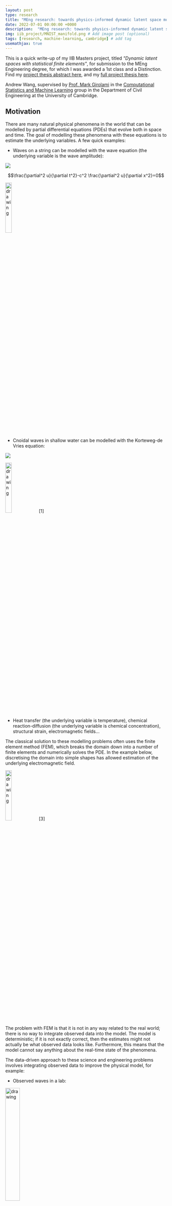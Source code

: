 ```yaml
---
layout: post
type: research
title: "MEng research: towards physics-informed dynamic latent space models"
date: 2022-07-01 00:00:00 +0000
description:  "MEng research: towards physics-informed dynamic latent space models"
img: iib_project/MNIST_manifold.png # Add image post (optional)
tags: [research, machine-learning, cambridge] # add tag
usemathjax: true
---
```


This is a quick write-up of my IIB Masters project, titled *"Dynamic latent spaces with statistical finite elements"*, for submission to the MEng Engineering degree, for which I was awarded a 1st class and a Distinction. Find my [project thesis abstract here](https://andrewwango.github.io/assets/pdf/iib_abstract.pdf), and my [full project thesis here](https://andrewwango.github.io/assets/pdf/iib_report.pdf).

Andrew Wang, supervised by [Prof. Mark Girolami](https://prof-girolami.uk/) in the [Computational Statistics and Machine Learning](https://csml-cam.github.io) group in the Department of Civil Engineering at the University of Cambridge.

## Motivation

There are many natural physical phenomena in the world that can be modelled by partial differential equations (PDEs) that evolve both in space and time. The goal of modelling these phenomena with these equations is to estimate the underlying variables. A few quick examples:

- Waves on a string can be modelled with the wave equation (the underlying variable is the wave amplitude):

![]({{site.baseurl}}/assets/img/iib_project/eq1.png)

$$\frac{\partial^2 u}{\partial t^2}-c^2 \frac{\partial^2 u}{\partial x^2}=0$$

<img src="{{site.baseurl}}/assets/img/iib_project/wave_solution.gif" alt="drawing" width="20%"/>

- Cnoidal waves in shallow water can be modelled with the Korteweg-de Vries equation:

![]({{site.baseurl}}/assets/img/iib_project/eq2.png)

<img src="{{site.baseurl}}/assets/img/iib_project/KdV_equation.gif" alt="drawing" width="20%"/> [1]

- Heat transfer (the underlying variable is temperature), chemical reaction-diffusion (the underlying variable is chemical concentration), structural strain, electromagnetic fields...

The classical solution to these modelling problems often uses the finite element method (FEM), which breaks the domain down into a number of finite elements and numerically solves the PDE. In the example below, discretising the domain into simple shapes has allowed estimation of the underlying electromagnetic field.

<img src="{{site.baseurl}}/assets/img/iib_project/Example_of_2D_mesh.png" alt="drawing" width="20%"/> [3]

The problem with FEM is that it is not in any way related to the real world; there is no way to integrate observed data into the model. The model is deterministic; if it is not exactly correct, then the estimates might not actually be what observed data looks like. Furthermore, this means that the model cannot say anything about the real-time state of the phenomena.

The data-driven approach to these science and engineering problems involves integrating observed data to improve the physical model, for example:

- Observed waves in a lab:

<img src="{{site.baseurl}}/assets/img/iib_project/waveside%20dataset.gif" alt="drawing" width="30%"/>

- Observed cnoidal waves in the field:

<img src="{{site.baseurl}}/assets/img/iib_project/cnoidal%20image.JPG" alt="drawing" width="30%"/> [2]

By doing this, we can do the following:

- **Estimate** the underlying variables given the data and the assumed physical model;
- **Calibrate** a misspecified model in the face of noisy, observed data;
- **Predict** what the phenomena will look like in the future;
- Quantify the **uncertainty** of solutions in an interpretable statistical framework. 

## Application to digital twins

Digital twins are models that contain the physics of a real-world model, for example a PDE, and are continually updated with observed data from the real twin. Digital twins are used for estimation, forecasting and decision making with respect to the physical twin, in a growing list of application fields, such as structural health monitoring, precision medicine, climate modelling, agricultural modelling and oceanography [4]. Digtal twins are characterised by their need to assimilate large quantities of sensor data with underlying physical models with statistical uncertainty; it is clear that a statistical framework is needed to underpin digital twins.

For example, in [5], a digital twin of an instrumented bridge is developed. Sensor data of the strain, that is perhaps noisy and sparse, is assimilated with an assumed, underlying finite element model of the structural mechanics, which may be misspecified, in order to estimate the true strains in the bridge.

<img src="{{site.baseurl}}/assets/img/iib_project/statFEMCMAMEfig1.png" alt="drawing" width="100%"/> [5]

## Background

The statistical finite element method has been developed in [6] in order to tackle this problem of data assimilation. In their model, data is observed via an assumed noisy, linear mapping. The data assimilation problem is framed as a Bayesian filtering problem; the data likelihood is combined with a prior arising from the solution of a stochastic PDE (SPDE) to form posterior estimates of the latent (underlying) variable. Below, sparsely observed data and an underlying, invisble PDE are combined to give statistical estimates of the posterior.

<img src="{{site.baseurl}}/assets/img/iib_project/statFEM%20duffinh.png" alt="drawing" width="40%"/>

In order to model more complex data, such as image/video data in the wave examples above, we need a way to model and also learn complex data mappings, which are much harder to provide by hand, without knowing already what the solution is meant to be. In the field of machine learning, this is known as unsupervised representation learning. One such approach is the variational autoencoder (VAE) [7] below: 

<img src="{{site.baseurl}}/assets/img/iib_project/vae%20diagram.png" alt="drawing" width="80%"/> [9]

In a VAE, an encoder models dimensionality reduction into a lower-dimensional latent space, and a decoder models the inverse, generative mapping. The latent space "bottleneck" has a prior to enforce an efficient representation space. The neural networks of the model are trained end-to-end in a unsupervised manner. The VAE has been shown to learn meaningful, smooth low-dimensional representations of data...

<img src="{{site.baseurl}}/assets/img/iib_project/MNIST_manifold.png" alt="drawing" width="80%"/> [8]

... and also generate synthetic data that is realistic but novel, such as from this VAE trained on human faces:

<img src="{{site.baseurl}}/assets/img/iib_project/vae_gen.png" alt="drawing" width="80%"/>

To start modelling time dependency in the VAE latent space, the dynamical variant called Kalman VAE (KVAE) [10] introduces a linear state-space model (SSM) into the VAE latent space, and infers latent state-space sequences using the Kalman Filter. This is useful as the inferred posteriors are a Bayesian combination of the VAE data and some dynamical SSM.

## Our approach

The aim in [10] was to learn the parameters of the linear dynamical model from data. However, our approach instead fixes the parameters according to an assumed SPDE. We can do this because in the linear case, solving a SPDE with statistical finite elements gives a linear transition model. Therefore this transition model can be elegantly "dropped-in" into the KVAE latent space. Our model is _physics-informed_: instead of having to learning dynamics from scratch, inference combines knowledge of the underlying PDE "prior" and the observed data. 

Note that there are two perspectives here. Firstly, we have equipped a physics model solver with deep feature extraction capabilities that are learnt in an unsupervised manner. Alternatively, we have equipepd a deep representation learning model with dynamics that are informed by physics.

## Experiments

In experiments for this project, we firstly generate a synthetic video dataset from the analytical solution to the 1D wave equation. Even though the dataset is very simple, the mapping is still non-trivial and requires some knowledge of 2D spatial dependency: 

<img src="{{site.baseurl}}/assets/img/iib_project/waveside%20dataset.gif" alt="drawing" width="20%"/>

Then we solve the wave PDE with statistical finite elements, and fix the KVAE latent space with the resulting transition model. The transition model prior mean should look something like the original wave:

<img src="{{site.baseurl}}/assets/img/iib_project/wave_solution.gif" alt="drawing" width="20%"/>

We expect the inferred sequence posteriors to look like a stochastic combination of the mapped dataset and the underlying transition model. 

All models are implemented and trained with PyTorch. The encoder and decoder networks are very simple convolutional neural networks (CNNs). The loss function is the negative log-lower bound of the evidence using variational inference, and contains terms relating to VAE reconstruction, VAE regularisation, the stochastic filter log-likelihood and the transition model log-likelihoods. Please see the full report for a full derivation of the model.

## Results and discussion

After the model has been trained, we can firstly check for training and generalisation success by plotting the loss function:

<img src="{{site.baseurl}}/assets/img/iib_project/ELBO_test87.png" alt="drawing" width="70%"/>

We can also pass a test sample through the model (below left). We see that the image has been successfully reconstruced through the encoder-decoder model (below right). However, most importantly, the inferred latent space sequence (below middle) closely resembles what we expect the underlying variables to be: a vector following the wave equation. This sequence has been inferred from the higher-dimensional data, given knowledge that it should follow the wave equation.

<img src="{{site.baseurl}}/assets/img/iib_project/orig.gif" alt="drawing" width="20%"/> <img src="{{site.baseurl}}/assets/img/iib_project/latent.gif" alt="drawing" width="20%"/> <img src="{{site.baseurl}}/assets/img/iib_project/recon.gif" alt="drawing" width="20%"/>

Furthermore, we can set a truthful initial condition in the latent space and propagate forward in time according to the transition model (below left). Then, by passing this through the decoder, we can predict a new sequence in the future that resembles the original seen data (below right)/

<img src="{{site.baseurl}}/assets/img/iib_project/gen_latent.gif" alt="drawing" width="20%"/> <img src="{{site.baseurl}}/assets/img/iib_project/gen_recon.gif" alt="drawing" width="20%"/>

We can compare these results to the original KVAE from [10] that is uninformed, and instead has to learn dynamics. The same visualisations are reported below. We see that in an uninformed model, it is difficult to learn the correct dynamics, and hence the inferred latent space does not resemble the underlying variables of the wave equation. The reconstruction still looks good; CNNs can learn very non-linear mappings that the dynamics have failed to capture. 

<img src="{{site.baseurl}}/assets/img/iib_project/orig.gif" alt="drawing" width="20%"/> <img src="{{site.baseurl}}/assets/img/iib_project/latent_un.gif" alt="drawing" width="20%"/> <img src="{{site.baseurl}}/assets/img/iib_project/recon.gif" alt="drawing" width="20%"/>

With these poorly learnt dynamics, we can't predict in the future.



## References

- [1] [Ta2o](https://commons.wikimedia.org/wiki/File:KdV_equation.gif" alt="drawing" width="100%"/>. CC BY-SA 3.0
- [2] [M. Griffon](https://commons.wikimedia.org/wiki/File:Ile_de_r%C3%A9.JPG" alt="drawing" width="100%"/>. CC BY 3.0
- [3] [Zureks](https://commons.wikimedia.org/wiki/File:Example_of_2D_mesh.png" alt="drawing" width="100%"/> CC BY-SA 3.0
- [4] _Scaling digital twins from the artisanal to the industrial._ Niederer et al., 2021.
- [5] From _Digital twinning of self-sensing structures using the statistical finite element method_. Febrianto et al., 2021.
- [6] _Statistical finite elements for misspecified models._ Duffin et al., 2020.
- [7] _Auto-Encoding Variational Bayes._ Kingma and Welling, 2014. 
- [8] [Wojciech Mo](https://github.com/wojciechmo/vae). Accessed 02/06/2022.
- [9] [Danijar Hafner](https://danijar.com/building-variational-auto-encoders-in-tensorflow). Accessed 02/06/2022.
- [10] _A Disentangled Recognition and Nonlinear Dynamics Model for Unsupervised Learning._ Fraccaro et al., 2017.
